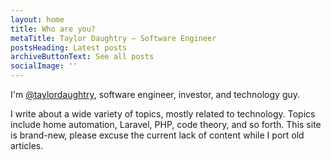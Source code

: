 ```yaml
---
layout: home
title: Who are you?
metaTitle: Taylor Daughtry — Software Engineer
postsHeading: Latest posts
archiveButtonText: See all posts
socialImage: ''
---
```

I'm [@taylordaughtry](https://twitter.com/taylordaughtry), software engineer, investor, and technology guy.

I write about a wide variety of topics, mostly related to technology. Topics include home automation, Laravel, PHP, code theory, and so forth. This site is brand-new, please excuse the current lack of content while I port old articles.
